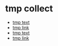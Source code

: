 tmp collect
================
- [tmp text](./tmptext.md)
- [tmp link](./tmplink.md)
- [tmp text](./tmptext)
- [tmp link](./tmplink)
